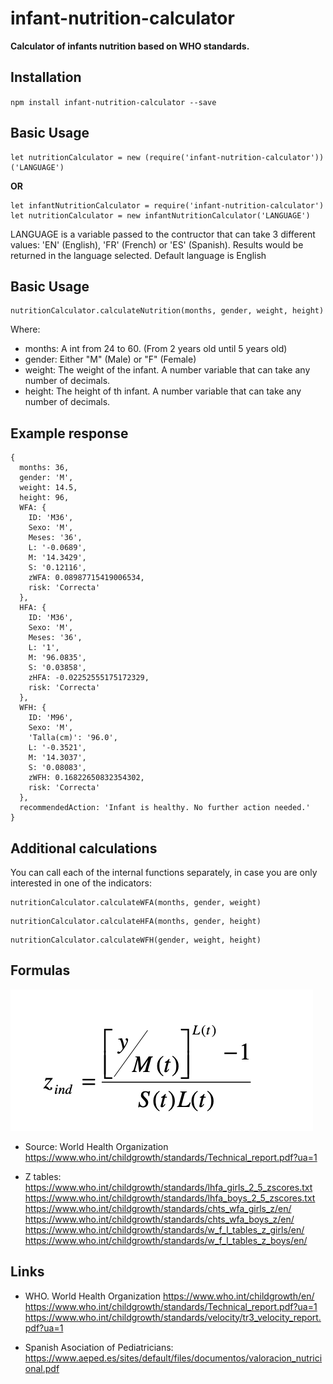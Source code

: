 # infant-nutrition-calculator

**Calculator of infants nutrition based on WHO standards.**

## Installation
`npm install infant-nutrition-calculator --save`

## Basic Usage
```
let nutritionCalculator = new (require('infant-nutrition-calculator'))('LANGUAGE')
```
**OR**
```
let infantNutritionCalculator = require('infant-nutrition-calculator')
let nutritionCalculator = new infantNutritionCalculator('LANGUAGE')
```
LANGUAGE is a variable passed to the contructor that can take 3 different values: 'EN' (English), 'FR' (French) or 'ES' (Spanish). Results would be returned in the language selected.
Default language is English

## Basic Usage

```
nutritionCalculator.calculateNutrition(months, gender, weight, height)
```

Where:
- months: A int from 24 to 60. (From 2 years old until 5 years old)
- gender: Either "M" (Male) or "F" (Female)
- weight: The weight of the infant. A number variable that can take any number of decimals.
- height: The height of th infant. A number variable that can take any number of decimals.


## Example response
```
{
  months: 36,
  gender: 'M',
  weight: 14.5,
  height: 96,
  WFA: {
    ID: 'M36',
    Sexo: 'M',
    Meses: '36',
    L: '-0.0689',
    M: '14.3429',
    S: '0.12116',
    zWFA: 0.08987715419006534,
    risk: 'Correcta'
  },
  HFA: {
    ID: 'M36',
    Sexo: 'M',
    Meses: '36',
    L: '1',
    M: '96.0835',
    S: '0.03858',
    zHFA: -0.02252555175172329,
    risk: 'Correcta'
  },
  WFH: {
    ID: 'M96',
    Sexo: 'M',
    'Talla(cm)': '96.0',
    L: '-0.3521',
    M: '14.3037',
    S: '0.08083',
    zWFH: 0.16822650832354302,
    risk: 'Correcta'
  },
  recommendedAction: 'Infant is healthy. No further action needed.'
}
```

## Additional calculations

You can call each of the internal functions separately, in case you are only interested in one of the indicators:

```
nutritionCalculator.calculateWFA(months, gender, weight)
```
```
nutritionCalculator.calculateHFA(months, gender, height)
```
```
nutritionCalculator.calculateWFH(gender, weight, height)
```



## Formulas

![Formula](images/malnutritionFormula.png)


- Source: World Health Organization
https://www.who.int/childgrowth/standards/Technical_report.pdf?ua=1

- Z tables:
https://www.who.int/childgrowth/standards/lhfa_girls_2_5_zscores.txt
https://www.who.int/childgrowth/standards/lhfa_boys_2_5_zscores.txt
https://www.who.int/childgrowth/standards/chts_wfa_girls_z/en/
https://www.who.int/childgrowth/standards/chts_wfa_boys_z/en/
https://www.who.int/childgrowth/standards/w_f_l_tables_z_girls/en/
https://www.who.int/childgrowth/standards/w_f_l_tables_z_boys/en/

## Links

- WHO. World Health Organization
https://www.who.int/childgrowth/en/
https://www.who.int/childgrowth/standards/Technical_report.pdf?ua=1
https://www.who.int/childgrowth/standards/velocity/tr3_velocity_report.pdf?ua=1

- Spanish Asociation of Pediatricians:
https://www.aeped.es/sites/default/files/documentos/valoracion_nutricional.pdf
